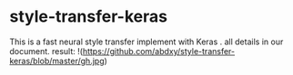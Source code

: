 # style-transfer-keras
This is a fast neural style transfer implement with Keras .
all details in our document.
result:
!(https://github.com/abdxy/style-transfer-keras/blob/master/gh.jpg)
